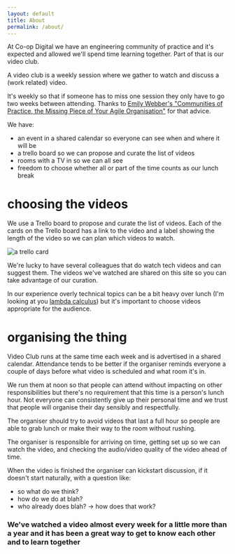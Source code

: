 ```yaml
---
layout: default
title: About
permalink: /about/
---
```


At Co-op Digital we have an engineering community of practice and it's expected and allowed we'll spend time learning together. Part of that is our video club.

A video club is a weekly session where we gather to watch and discuss a (work related) video.

It's weekly so that if someone has to miss one session they only have to go two weeks between attending. Thanks to [Emily Webber's "Communities of Practice, the Missing Piece of Your Agile Organisation"](https://www.youtube.com/watch?v=9Owrovki73o) for that advice.

We have:

 * an event in a shared calendar so everyone can see when and where it will be
 * a trello board so we can propose and curate the list of videos
 * rooms with a TV in so we can all see
 * freedom to choose whether all or part of the time counts as our lunch break

# choosing the videos

We use a Trello board to propose and curate the list of videos. Each of the cards on the Trello board has a link to the video and a label showing the length of the video so we can plan which videos to watch.

![a trello card]({{site.baseurl}}/images/trellocard.png)

We're lucky to have several colleagues that do watch tech videos and can suggest them. The videos we've watched are shared on this site so you can take advantage of our curation.

In our experience overly technical topics can be a bit heavy over lunch (I'm looking at you [lambda calculus](https://www.youtube.com/watch?v=FITJMJjASUs)) but it's important to choose videos appropriate for the audience.

# organising the thing

Video Club runs at the same time each week and is advertised in a shared calendar. Attendance tends to be better if the organiser reminds everyone a couple of days before what video is scheduled and what room it's in.

We run them at noon so that people can attend without impacting on other responsibilities but there's no requirement that this time is a person's lunch hour. Not everyone can consistently give up their personal time and we trust that people will organise their day sensibly and respectfully.

The organiser should try to avoid videos that last a full hour so people are able to grab lunch or make their way to the room without rushing.

The organiser is responsible for arriving on time, getting set up so we can watch the video, and checking the audio/video quality of the video ahead of time.

When the video is finished the organiser can kickstart discussion, if it doesn't start naturally, with a question like:

 * so what do we think?
 * how do we do at blah?
 * who already does blah? -> how does that work?

### We've watched a video almost every week for a little more than a year and it has been a great way to get to know each other and to learn together
